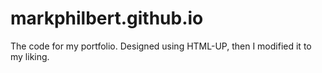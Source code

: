 # markphilbert.github.io

The code for my portfolio. Designed using HTML-UP, then I modified it to my liking.
